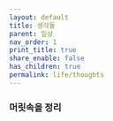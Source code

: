 ```yaml
---
layout: default
title: 생각들
parent: 일상
nav_order: 1
print_title: true
share_enable: false
has_children: true
permalink: life/thoughts
---
```

  
### 머릿속을 정리  
  
  